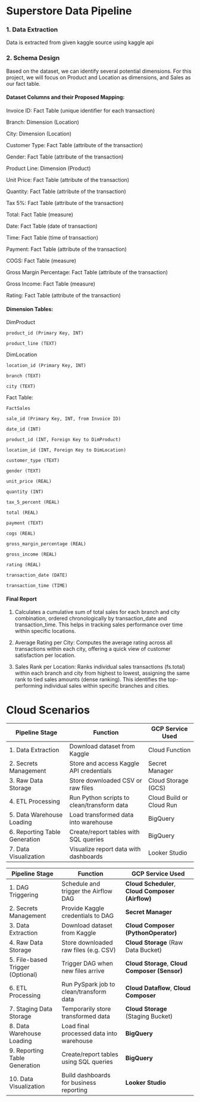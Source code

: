 # Superstore Data Pipeline

### 1. Data Extraction

Data is extracted from given kaggle source using kaggle api

### 2. Schema Design

Based on the dataset, we can identify several potential dimensions. For this project, we will focus on Product and Location as dimensions, and Sales as our fact table.

#### Dataset Columns and their Proposed Mapping:

Invoice ID: Fact Table (unique identifier for each transaction)

Branch: Dimension (Location)

City: Dimension (Location)

Customer Type: Fact Table (attribute of the transaction)

Gender: Fact Table (attribute of the transaction)

Product Line: Dimension (Product)

Unit Price: Fact Table (attribute of the transaction)

Quantity: Fact Table (attribute of the transaction)

Tax 5%: Fact Table (attribute of the transaction)

Total: Fact Table (measure)

Date: Fact Table (date of transaction)

Time: Fact Table (time of transaction)

Payment: Fact Table (attribute of the transaction)

COGS: Fact Table (measure)

Gross Margin Percentage: Fact Table (attribute of the transaction)

Gross Income: Fact Table (measure)

Rating: Fact Table (attribute of the transaction)

#### Dimension Tables:

DimProduct

    product_id (Primary Key, INT)

    product_line (TEXT)

DimLocation

    location_id (Primary Key, INT)

    branch (TEXT)

    city (TEXT)

Fact Table:

    FactSales

    sale_id (Primary Key, INT, from Invoice ID)

    date_id (INT)

    product_id (INT, Foreign Key to DimProduct)

    location_id (INT, Foreign Key to DimLocation)

    customer_type (TEXT)

    gender (TEXT)

    unit_price (REAL)

    quantity (INT)

    tax_5_percent (REAL)

    total (REAL)

    payment (TEXT)

    cogs (REAL)

    gross_margin_percentage (REAL)

    gross_income (REAL)

    rating (REAL)

    transaction_date (DATE)

    transaction_time (TIME)

#### Final Report

1. Calculates a cumulative sum of total sales for each branch and city combination, ordered chronologically by transaction_date and transaction_time. This helps in tracking sales performance over time within specific locations.

2. Average Rating per City: Computes the average rating across all transactions within each city, offering a quick view of customer satisfaction per location.

3. Sales Rank per Location: Ranks individual sales transactions (fs.total) within each branch and city from highest to lowest, assigning the same rank to tied sales amounts (dense ranking). This identifies the top-performing individual sales within specific branches and cities.


# Cloud Scenarios

| **Pipeline Stage**               | **Function**                                     | **GCP Service Used**             |
|----------------------------------|--------------------------------------------------|----------------------------------|
| 1. Data Extraction               | Download dataset from Kaggle                     | Cloud Function                   |
| 2. Secrets Management            | Store and access Kaggle API credentials          | Secret Manager                   |
| 3. Raw Data Storage              | Store downloaded CSV or raw files                | Cloud Storage (GCS)              |
| 4. ETL Processing                | Run Python scripts to clean/transform data       | Cloud Build or Cloud Run         |
| 5. Data Warehouse Loading        | Load transformed data into warehouse             | BigQuery                         |
| 6. Reporting Table Generation    | Create/report tables with SQL queries            | BigQuery                         |
| 7. Data Visualization            | Visualize report data with dashboards            | Looker Studio                    |


| **Pipeline Stage**               | **Function**                                                  | **GCP Service Used**                                 |
|----------------------------------|---------------------------------------------------------------|------------------------------------------------------|
| 1. DAG Triggering                | Schedule and trigger the Airflow DAG                          | **Cloud Scheduler**, **Cloud Composer (Airflow)**    |
| 2. Secrets Management            | Provide Kaggle credentials to DAG                             | **Secret Manager**                                   |
| 3. Data Extraction               | Download dataset from Kaggle                                  | **Cloud Composer (PythonOperator)**                  |
| 4. Raw Data Storage              | Store downloaded raw files (e.g. CSV)                          | **Cloud Storage** (Raw Data Bucket)                  |
| 5. File-based Trigger (Optional) | Trigger DAG when new files arrive                             | **Cloud Storage**, **Cloud Composer (Sensor)**       |
| 6. ETL Processing                | Run PySpark job to clean/transform data                       | **Cloud Dataflow**, **Cloud Composer**               |
| 7. Staging Data Storage          | Temporarily store transformed data                            | **Cloud Storage** (Staging Bucket)                   |
| 8. Data Warehouse Loading        | Load final processed data into warehouse                      | **BigQuery**                                         |
| 9. Reporting Table Generation    | Create/report tables using SQL queries                        | **BigQuery**                                         |
| 10. Data Visualization           | Build dashboards for business reporting                       | **Looker Studio**                                    |

